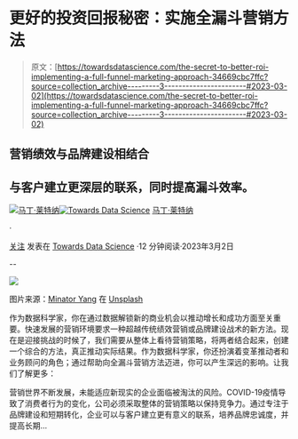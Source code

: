 # 更好的投资回报秘密：实施全漏斗营销方法

> 原文：[https://towardsdatascience.com/the-secret-to-better-roi-implementing-a-full-funnel-marketing-approach-34669cbc7ffc?source=collection_archive---------3-----------------------#2023-03-02](https://towardsdatascience.com/the-secret-to-better-roi-implementing-a-full-funnel-marketing-approach-34669cbc7ffc?source=collection_archive---------3-----------------------#2023-03-02)

## 营销绩效与品牌建设相结合

## 与客户建立更深层的联系，同时提高漏斗效率。

[](https://medium.com/@martinleitner_33020?source=post_page-----34669cbc7ffc--------------------------------)[![马丁·莱特纳](../Images/f069e0e14888c52f4689518a23cc20f3.png)](https://medium.com/@martinleitner_33020?source=post_page-----34669cbc7ffc--------------------------------)[](https://towardsdatascience.com/?source=post_page-----34669cbc7ffc--------------------------------)[![Towards Data Science](../Images/a6ff2676ffcc0c7aad8aaf1d79379785.png)](https://towardsdatascience.com/?source=post_page-----34669cbc7ffc--------------------------------) [马丁·莱特纳](https://medium.com/@martinleitner_33020?source=post_page-----34669cbc7ffc--------------------------------)

·

[关注](https://medium.com/m/signin?actionUrl=https%3A%2F%2Fmedium.com%2F_%2Fsubscribe%2Fuser%2Fb910204cd9bf&operation=register&redirect=https%3A%2F%2Ftowardsdatascience.com%2Fthe-secret-to-better-roi-implementing-a-full-funnel-marketing-approach-34669cbc7ffc&user=Martin+Leitner&userId=b910204cd9bf&source=post_page-b910204cd9bf----34669cbc7ffc---------------------post_header-----------) 发表在 [Towards Data Science](https://towardsdatascience.com/?source=post_page-----34669cbc7ffc--------------------------------) ·12 分钟阅读·2023年3月2日[](https://medium.com/m/signin?actionUrl=https%3A%2F%2Fmedium.com%2F_%2Fvote%2Ftowards-data-science%2F34669cbc7ffc&operation=register&redirect=https%3A%2F%2Ftowardsdatascience.com%2Fthe-secret-to-better-roi-implementing-a-full-funnel-marketing-approach-34669cbc7ffc&user=Martin+Leitner&userId=b910204cd9bf&source=-----34669cbc7ffc---------------------clap_footer-----------)

--

[](https://medium.com/m/signin?actionUrl=https%3A%2F%2Fmedium.com%2F_%2Fbookmark%2Fp%2F34669cbc7ffc&operation=register&redirect=https%3A%2F%2Ftowardsdatascience.com%2Fthe-secret-to-better-roi-implementing-a-full-funnel-marketing-approach-34669cbc7ffc&source=-----34669cbc7ffc---------------------bookmark_footer-----------)![](../Images/1d06de842cfdf7f33eb92cf156056dc3.png)

图片来源：[Minator Yang](https://unsplash.com/@81minator?utm_source=medium&utm_medium=referral) 在 [Unsplash](https://unsplash.com/?utm_source=medium&utm_medium=referral)

作为数据科学家，你在通过数据解锁新的商业机会以推动增长和成功方面至关重要。快速发展的营销环境要求一种超越传统绩效营销或品牌建设战术的新方法。现在是迎接挑战的时候了，我们需要从整体上看待营销策略，将两者结合起来，创建一个综合的方法，真正推动实际结果。作为数据科学家，你还扮演着变革推动者和业务顾问的角色；通过帮助向全漏斗营销方法迈进，你可以产生深远的影响。让我们了解更多：

营销世界不断发展，未能适应新现实的企业面临被淘汰的风险。COVID-19疫情导致了消费者行为的变化，公司必须采取整体的营销策略以保持竞争力。通过专注于品牌建设和短期转化，企业可以与客户建立更有意义的联系，培养品牌忠诚度，并提高长期…
